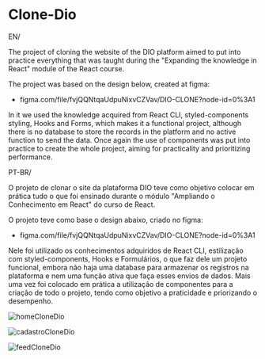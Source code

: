 # Clone-Dio

EN/

The project of cloning the website of the DIO platform aimed to put into practice everything that was taught during the "Expanding the knowledge in React" module of the React course.

The project was based on the design below, created at figma: 

- figma.com/file/fvjQQNtqaUdpuNixvCZVav/DIO-CLONE?node-id=0%3A1

In it we used the knowledge acquired from React CLI, styled-components styling, Hooks and Forms, which makes it a functional project, although there is no database to store the records in the platform and no active function to send the data. Once again the use of components was put into practice to create the whole project, aiming for practicality and prioritizing performance.

PT-BR/ 

O projeto de clonar o site da plataforma DIO teve como objetivo colocar em prática tudo o que foi ensinado durante o módulo "Ampliando o Conhecimento em React" do curso de React.

O projeto teve como base o design abaixo, criado no figma: 

- figma.com/file/fvjQQNtqaUdpuNixvCZVav/DIO-CLONE?node-id=0%3A1

Nele foi utilizado os conhecimentos adquiridos de React CLI, estilização com styled-components, Hooks e Formulários, o que faz dele um projeto funcional, embora não haja uma database para armazenar os registros na plataforma e nem uma função ativa que faça esses envios de dados. Mais uma vez foi colocado em prática a utilização de componentes para a criação de todo o projeto, tendo como objetivo a praticidade e priorizando o desempenho. 

![homeCloneDio](https://user-images.githubusercontent.com/70165034/192608225-dd58c4c3-7156-4689-901c-c13d42ba97c3.png)

![cadastroCloneDio](https://user-images.githubusercontent.com/70165034/192608239-18eef87b-7c48-4abb-9a29-febdd056de3d.png)

![feedCloneDio](https://user-images.githubusercontent.com/70165034/192608263-85b52dbe-bee1-4781-ab66-c38ece1d038c.png)
